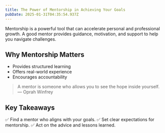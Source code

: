 ```yaml
---
title: The Power of Mentorship in Achieving Your Goals
pubDate: 2025-01-31T04:35:54.937Z
---
```


Mentorship is a powerful tool that can accelerate personal and professional growth. A good mentor provides guidance, motivation, and support to help you navigate challenges.

## Why Mentorship Matters

* Provides structured learning
* Offers real-world experience
* Encourages accountability

> A mentor is someone who allows you to see the hope inside yourself. — Oprah Winfrey

## Key Takeaways

✅ Find a mentor who aligns with your goals.
✅ Set clear expectations for mentorship.
✅ Act on the advice and lessons learned.
